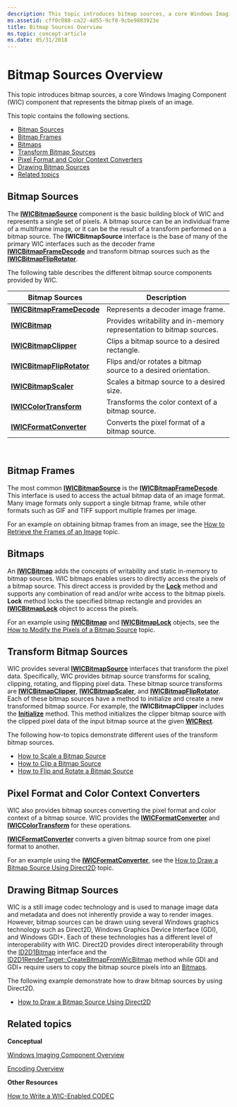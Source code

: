 ```yaml
---
description: This topic introduces bitmap sources, a core Windows Imaging Component (WIC) component that represents the bitmap pixels of an image.
ms.assetid: cff0c088-ca22-4d55-9cf0-9cbe9803923e
title: Bitmap Sources Overview
ms.topic: concept-article
ms.date: 05/31/2018
---
```


# Bitmap Sources Overview

This topic introduces bitmap sources, a core Windows Imaging Component (WIC) component that represents the bitmap pixels of an image.

This topic contains the following sections.

-   [Bitmap Sources](#bitmap-sources-overview)
-   [Bitmap Frames](#bitmap-frames)
-   [Bitmaps](#bitmap-sources-overview)
-   [Transform Bitmap Sources](#transform-bitmap-sources)
-   [Pixel Format and Color Context Converters](#pixel-format-and-color-context-converters)
-   [Drawing Bitmap Sources](#drawing-bitmap-sources)
-   [Related topics](#related-topics)

## Bitmap Sources

The [**IWICBitmapSource**](/windows/desktop/api/Wincodec/nn-wincodec-iwicbitmapsource) component is the basic building block of WIC and represents a single set of pixels. A bitmap source can be an individual frame of a multiframe image, or it can be the result of a transform performed on a bitmap source. The **IWICBitmapSource** interface is the base of many of the primary WIC interfaces such as the decoder frame [**IWICBitmapFrameDecode**](/windows/desktop/api/Wincodec/nn-wincodec-iwicbitmapframedecode) and transform bitmap sources such as the [**IWICBitmapFlipRotator**](/windows/desktop/api/Wincodec/nn-wincodec-iwicbitmapfliprotator).

The following table describes the different bitmap source components provided by WIC.



| Bitmap Sources                                                    | Description                                                          |
|-------------------------------------------------------------------|----------------------------------------------------------------------|
| [**IWICBitmapFrameDecode**](/windows/desktop/api/Wincodec/nn-wincodec-iwicbitmapframedecode) | Represents a decoder image frame.                                    |
| [**IWICBitmap**](/windows/desktop/api/Wincodec/nn-wincodec-iwicbitmap)                       | Provides writability and in-memory representation to bitmap sources. |
| [**IWICBitmapClipper**](/windows/desktop/api/Wincodec/nn-wincodec-iwicbitmapclipper)         | Clips a bitmap source to a desired rectangle.                        |
| [**IWICBitmapFlipRotator**](/windows/desktop/api/Wincodec/nn-wincodec-iwicbitmapfliprotator) | Flips and/or rotates a bitmap source to a desired orientation.       |
| [**IWICBitmapScaler**](/windows/desktop/api/Wincodec/nn-wincodec-iwicbitmapscaler)           | Scales a bitmap source to a desired size.                            |
| [**IWICColorTransform**](/windows/desktop/api/Wincodec/nn-wincodec-iwiccolortransform)       | Transforms the color context of a bitmap source.                     |
| [**IWICFormatConverter**](/windows/desktop/api/Wincodec/nn-wincodec-iwicformatconverter)     | Converts the pixel format of a bitmap source.                        |



 

## Bitmap Frames

The most common [**IWICBitmapSource**](/windows/desktop/api/Wincodec/nn-wincodec-iwicbitmapsource) is the [**IWICBitmapFrameDecode**](/windows/desktop/api/Wincodec/nn-wincodec-iwicbitmapframedecode). This interface is used to access the actual bitmap data of an image format. Many image formats only support a single bitmap frame, while other formats such as GIF and TIFF support multiple frames per image.

For an example on obtaining bitmap frames from an image, see the [How to Retrieve the Frames of an Image](https://www.bing.com/search?q=How+to+Retrieve+the+Frames+of+an+Image) topic.

## Bitmaps

An [**IWICBitmap**](/windows/desktop/api/Wincodec/nn-wincodec-iwicbitmap) adds the concepts of writability and static in-memory to bitmap sources. WIC bitmaps enables users to directly access the pixels of a bitmap source. This direct access is provided by the [**Lock**](/windows/desktop/api/Wincodec/nf-wincodec-iwicbitmap-lock) method and supports any combination of read and/or write access to the bitmap pixels. **Lock** method locks the specified bitmap rectangle and provides an [**IWICBitmapLock**](/windows/desktop/api/Wincodec/nn-wincodec-iwicbitmaplock) object to access the pixels.

For an example using [**IWICBitmap**](/windows/desktop/api/Wincodec/nn-wincodec-iwicbitmap) and [**IWICBitmapLock**](/windows/desktop/api/Wincodec/nn-wincodec-iwicbitmaplock) objects, see the [How to Modify the Pixels of a Bitmap Source](-wic-bitmapsources-howto-modifypixels.md) topic.

## Transform Bitmap Sources

WIC provides several [**IWICBitmapSource**](/windows/desktop/api/Wincodec/nn-wincodec-iwicbitmapsource) interfaces that transform the pixel data. Specifically, WIC provides bitmap source transforms for scaling, clipping, rotating, and flipping pixel data. These bitmap source transforms are [**IWICBitmapClipper**](/windows/desktop/api/Wincodec/nn-wincodec-iwicbitmapclipper), [**IWICBitmapScaler**](/windows/desktop/api/Wincodec/nn-wincodec-iwicbitmapscaler), and [**IWICBitmapFlipRotator**](/windows/desktop/api/Wincodec/nn-wincodec-iwicbitmapfliprotator). Each of these bitmap sources have a method to initialize and create a new transformed bitmap source. For example, the **IWICBitmapClipper** includes the [**Initialize**](/windows/desktop/api/Wincodec/nf-wincodec-iwicbitmapclipper-initialize) method. This method initializes the clipper bitmap source with the clipped pixel data of the input bitmap source at the given [**WICRect**](/windows/desktop/api/Wincodec/ns-wincodec-wicrect).

The following how-to topics demonstrate different uses of the transform bitmap sources.

-   [How to Scale a Bitmap Source](-wic-bitmapsources-howto-scale.md)
-   [How to Clip a Bitmap Source](-wic-bitmapsources-howto-clip.md)
-   [How to Flip and Rotate a Bitmap Source](-wic-bitmapsources-howto-flipandrotate.md)

## Pixel Format and Color Context Converters

WIC also provides bitmap sources converting the pixel format and color context of a bitmap source. WIC provides the [**IWICFormatConverter**](/windows/desktop/api/Wincodec/nn-wincodec-iwicformatconverter) and [**IWICColorTransform**](/windows/desktop/api/Wincodec/nn-wincodec-iwiccolortransform) for these operations.

[**IWICFormatConverter**](/windows/desktop/api/Wincodec/nn-wincodec-iwicformatconverter) converts a given bitmap source from one pixel format to another.

For an example using the [**IWICFormatConverter**](/windows/desktop/api/Wincodec/nn-wincodec-iwicformatconverter), see the [How to Draw a Bitmap Source Using Direct2D](-wic-bitmapsources-howto-drawusingd2d.md) topic.

## Drawing Bitmap Sources

WIC is a still image codec technology and is used to manage image data and metadata and does not inherently provide a way to render images. However, bitmap sources can be drawn using several Windows graphics technology such as Direct2D, Windows Graphics Device Interface (GDI), and Windows GDI+. Each of these technologies has a different level of interoperability with WIC. Direct2D provides direct interoperability through the [ID2D1Bitmap](../direct2d/render-targets-overview.md) interface and the [ID2D1RenderTarget::CreateBitmapFromWicBitmap](../direct2d/id2d1rendertarget-createbitmapfromwicbitmap.md) method while GDI and GDI+ require users to copy the bitmap source pixels into an [Bitmaps](../gdi/bitmaps.md).

The following example demonstrate how to draw bitmap sources by using Direct2D.

-   [How to Draw a Bitmap Source Using Direct2D](-wic-bitmapsources-howto-drawusingd2d.md)

## Related topics

<dl> <dt>

**Conceptual**
</dt> <dt>

[Windows Imaging Component Overview](-wic-about-windows-imaging-codec.md)
</dt> <dt>

[Encoding Overview](-wic-creating-encoder.md)
</dt> <dt>

**Other Resources**
</dt> <dt>

[How to Write a WIC-Enabled CODEC](-wic-howtowriteacodec.md)
</dt> </dl>

 

 
